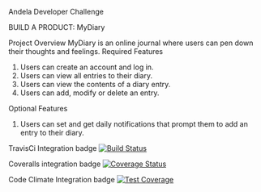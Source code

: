Andela Developer Challenge

BUILD A PRODUCT: MyDiary

Project Overview
MyDiary is an online journal where users can pen down their thoughts and feelings.
Required Features
1. Users can create an account and log in.
2. Users can view all entries to their diary.
3. Users can view the contents of a diary entry.
4. Users can add, modify or delete an entry.

Optional Features
1. Users can set and get daily notifications that prompt them to add an entry to their diary.

TravisCi Integration badge 
[![Build Status](https://travis-ci.com/okezieobi/MyDiary.svg?branch=development)](https://travis-ci.com/okezieobi/MyDiary)

Coveralls integration badge
[![Coverage Status](https://coveralls.io/repos/github/okezieobi/MyDiary/badge.svg?branch=development)](https://coveralls.io/github/okezieobi/MyDiary?branch=development)

Code Climate Integration badge
[![Test Coverage](https://api.codeclimate.com/v1/badges/25ea658f12dae8b0859d/test_coverage)](https://codeclimate.com/github/okezieobi/MyDiary/test_coverage)